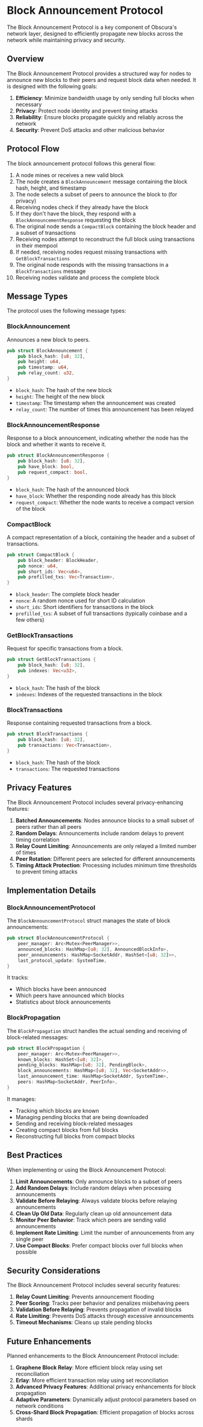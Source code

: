 # Block Announcement Protocol

The Block Announcement Protocol is a key component of Obscura's network layer, designed to efficiently propagate new blocks across the network while maintaining privacy and security.

## Overview

The Block Announcement Protocol provides a structured way for nodes to announce new blocks to their peers and request block data when needed. It is designed with the following goals:

1. **Efficiency**: Minimize bandwidth usage by only sending full blocks when necessary
2. **Privacy**: Protect node identity and prevent timing attacks
3. **Reliability**: Ensure blocks propagate quickly and reliably across the network
4. **Security**: Prevent DoS attacks and other malicious behavior

## Protocol Flow

The block announcement protocol follows this general flow:

1. A node mines or receives a new valid block
2. The node creates a `BlockAnnouncement` message containing the block hash, height, and timestamp
3. The node selects a subset of peers to announce the block to (for privacy)
4. Receiving nodes check if they already have the block
5. If they don't have the block, they respond with a `BlockAnnouncementResponse` requesting the block
6. The original node sends a `CompactBlock` containing the block header and a subset of transactions
7. Receiving nodes attempt to reconstruct the full block using transactions in their mempool
8. If needed, receiving nodes request missing transactions with `GetBlockTransactions`
9. The original node responds with the missing transactions in a `BlockTransactions` message
10. Receiving nodes validate and process the complete block

## Message Types

The protocol uses the following message types:

### BlockAnnouncement

Announces a new block to peers.

```rust
pub struct BlockAnnouncement {
    pub block_hash: [u8; 32],
    pub height: u64,
    pub timestamp: u64,
    pub relay_count: u32,
}
```

- `block_hash`: The hash of the new block
- `height`: The height of the new block
- `timestamp`: The timestamp when the announcement was created
- `relay_count`: The number of times this announcement has been relayed

### BlockAnnouncementResponse

Response to a block announcement, indicating whether the node has the block and whether it wants to receive it.

```rust
pub struct BlockAnnouncementResponse {
    pub block_hash: [u8; 32],
    pub have_block: bool,
    pub request_compact: bool,
}
```

- `block_hash`: The hash of the announced block
- `have_block`: Whether the responding node already has this block
- `request_compact`: Whether the node wants to receive a compact version of the block

### CompactBlock

A compact representation of a block, containing the header and a subset of transactions.

```rust
pub struct CompactBlock {
    pub block_header: BlockHeader,
    pub nonce: u64,
    pub short_ids: Vec<u64>,
    pub prefilled_txs: Vec<Transaction>,
}
```

- `block_header`: The complete block header
- `nonce`: A random nonce used for short ID calculation
- `short_ids`: Short identifiers for transactions in the block
- `prefilled_txs`: A subset of full transactions (typically coinbase and a few others)

### GetBlockTransactions

Request for specific transactions from a block.

```rust
pub struct GetBlockTransactions {
    pub block_hash: [u8; 32],
    pub indexes: Vec<u32>,
}
```

- `block_hash`: The hash of the block
- `indexes`: Indexes of the requested transactions in the block

### BlockTransactions

Response containing requested transactions from a block.

```rust
pub struct BlockTransactions {
    pub block_hash: [u8; 32],
    pub transactions: Vec<Transaction>,
}
```

- `block_hash`: The hash of the block
- `transactions`: The requested transactions

## Privacy Features

The Block Announcement Protocol includes several privacy-enhancing features:

1. **Batched Announcements**: Nodes announce blocks to a small subset of peers rather than all peers
2. **Random Delays**: Announcements include random delays to prevent timing correlation
3. **Relay Count Limiting**: Announcements are only relayed a limited number of times
4. **Peer Rotation**: Different peers are selected for different announcements
5. **Timing Attack Protection**: Processing includes minimum time thresholds to prevent timing attacks

## Implementation Details

### BlockAnnouncementProtocol

The `BlockAnnouncementProtocol` struct manages the state of block announcements:

```rust
pub struct BlockAnnouncementProtocol {
    peer_manager: Arc<Mutex<PeerManager>>,
    announced_blocks: HashMap<[u8; 32], AnnouncedBlockInfo>,
    peer_announcements: HashMap<SocketAddr, HashSet<[u8; 32]>>,
    last_protocol_update: SystemTime,
}
```

It tracks:
- Which blocks have been announced
- Which peers have announced which blocks
- Statistics about block announcements

### BlockPropagation

The `BlockPropagation` struct handles the actual sending and receiving of block-related messages:

```rust
pub struct BlockPropagation {
    peer_manager: Arc<Mutex<PeerManager>>,
    known_blocks: HashSet<[u8; 32]>,
    pending_blocks: HashMap<[u8; 32], PendingBlock>,
    block_announcements: HashMap<[u8; 32], Vec<SocketAddr>>,
    last_announcement_time: HashMap<SocketAddr, SystemTime>,
    peers: HashMap<SocketAddr, PeerInfo>,
}
```

It manages:
- Tracking which blocks are known
- Managing pending blocks that are being downloaded
- Sending and receiving block-related messages
- Creating compact blocks from full blocks
- Reconstructing full blocks from compact blocks

## Best Practices

When implementing or using the Block Announcement Protocol:

1. **Limit Announcements**: Only announce blocks to a subset of peers
2. **Add Random Delays**: Include random delays when processing announcements
3. **Validate Before Relaying**: Always validate blocks before relaying announcements
4. **Clean Up Old Data**: Regularly clean up old announcement data
5. **Monitor Peer Behavior**: Track which peers are sending valid announcements
6. **Implement Rate Limiting**: Limit the number of announcements from any single peer
7. **Use Compact Blocks**: Prefer compact blocks over full blocks when possible

## Security Considerations

The Block Announcement Protocol includes several security features:

1. **Relay Count Limiting**: Prevents announcement flooding
2. **Peer Scoring**: Tracks peer behavior and penalizes misbehaving peers
3. **Validation Before Relaying**: Prevents propagation of invalid blocks
4. **Rate Limiting**: Prevents DoS attacks through excessive announcements
5. **Timeout Mechanisms**: Cleans up stale pending blocks

## Future Enhancements

Planned enhancements to the Block Announcement Protocol include:

1. **Graphene Block Relay**: More efficient block relay using set reconciliation
2. **Erlay**: More efficient transaction relay using set reconciliation
3. **Advanced Privacy Features**: Additional privacy enhancements for block propagation
4. **Adaptive Parameters**: Dynamically adjust protocol parameters based on network conditions
5. **Cross-Shard Block Propagation**: Efficient propagation of blocks across shards 